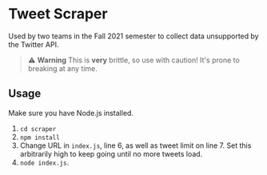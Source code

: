 # Tweet Scraper

Used by two teams in the Fall 2021 semester to collect data unsupported by the Twitter API.

> ⚠️ **Warning**
> This is **very** brittle, so use with caution! It's prone to breaking at any time.

## Usage
Make sure you have Node.js installed.

1. `cd scraper`
2. `npm install`
3. Change URL in `index.js`, line 6, as well as tweet limit on line 7. Set this arbitrarily high to keep going until no more tweets load.
4. `node index.js`.

